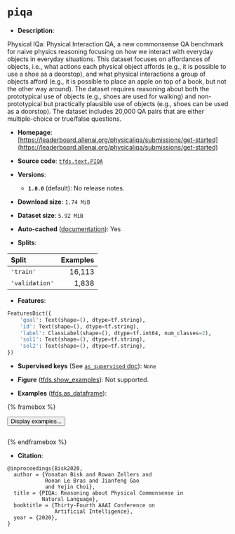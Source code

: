 <div itemscope itemtype="http://schema.org/Dataset">
  <div itemscope itemprop="includedInDataCatalog" itemtype="http://schema.org/DataCatalog">
    <meta itemprop="name" content="TensorFlow Datasets" />
  </div>
  <meta itemprop="name" content="piqa" />
  <meta itemprop="description" content="Physical IQa: Physical Interaction QA, a new commonsense QA benchmark for naive physics&#10;reasoning focusing on how we interact with everyday objects in everyday situations. This&#10;dataset focuses on affordances of objects, i.e., what actions each physical object affords&#10;(e.g., it is possible to use a shoe as a doorstop), and what physical interactions a group&#10;of objects afford (e.g., it is possible to place an apple on top of a book, but not the&#10;other way around). The dataset requires reasoning about both the prototypical use of&#10;objects (e.g., shoes are used for walking) and non-prototypical but practically plausible&#10;use of objects (e.g., shoes can be used as a doorstop). The dataset includes 20,000 QA&#10;pairs that are either multiple-choice or true/false questions.&#10;&#10;To use this dataset:&#10;&#10;```python&#10;import tensorflow_datasets as tfds&#10;&#10;ds = tfds.load(&#x27;piqa&#x27;, split=&#x27;train&#x27;)&#10;for ex in ds.take(4):&#10;  print(ex)&#10;```&#10;&#10;See [the guide](https://www.tensorflow.org/datasets/overview) for more&#10;informations on [tensorflow_datasets](https://www.tensorflow.org/datasets).&#10;&#10;" />
  <meta itemprop="url" content="https://www.tensorflow.org/datasets/catalog/piqa" />
  <meta itemprop="sameAs" content="https://leaderboard.allenai.org/physicaliqa/submissions/get-started" />
  <meta itemprop="citation" content="@inproceedings{Bisk2020,&#10;  author = {Yonatan Bisk and Rowan Zellers and&#10;            Ronan Le Bras and Jianfeng Gao&#10;            and Yejin Choi},&#10;  title = {PIQA: Reasoning about Physical Commonsense in&#10;           Natural Language},&#10;  booktitle = {Thirty-Fourth AAAI Conference on&#10;               Artificial Intelligence},&#10;  year = {2020},&#10;}" />
</div>

# `piqa`


*   **Description**:

Physical IQa: Physical Interaction QA, a new commonsense QA benchmark for naive
physics reasoning focusing on how we interact with everyday objects in everyday
situations. This dataset focuses on affordances of objects, i.e., what actions
each physical object affords (e.g., it is possible to use a shoe as a doorstop),
and what physical interactions a group of objects afford (e.g., it is possible
to place an apple on top of a book, but not the other way around). The dataset
requires reasoning about both the prototypical use of objects (e.g., shoes are
used for walking) and non-prototypical but practically plausible use of objects
(e.g., shoes can be used as a doorstop). The dataset includes 20,000 QA pairs
that are either multiple-choice or true/false questions.

*   **Homepage**:
    [https://leaderboard.allenai.org/physicaliqa/submissions/get-started](https://leaderboard.allenai.org/physicaliqa/submissions/get-started)

*   **Source code**:
    [`tfds.text.PIQA`](https://github.com/tensorflow/datasets/tree/master/tensorflow_datasets/text/piqa.py)

*   **Versions**:

    *   **`1.0.0`** (default): No release notes.

*   **Download size**: `1.74 MiB`

*   **Dataset size**: `5.92 MiB`

*   **Auto-cached**
    ([documentation](https://www.tensorflow.org/datasets/performances#auto-caching)):
    Yes

*   **Splits**:

Split          | Examples
:------------- | -------:
`'train'`      | 16,113
`'validation'` | 1,838

*   **Features**:

```python
FeaturesDict({
    'goal': Text(shape=(), dtype=tf.string),
    'id': Text(shape=(), dtype=tf.string),
    'label': ClassLabel(shape=(), dtype=tf.int64, num_classes=2),
    'sol1': Text(shape=(), dtype=tf.string),
    'sol2': Text(shape=(), dtype=tf.string),
})
```

*   **Supervised keys** (See
    [`as_supervised` doc](https://www.tensorflow.org/datasets/api_docs/python/tfds/load#args)):
    `None`

*   **Figure**
    ([tfds.show_examples](https://www.tensorflow.org/datasets/api_docs/python/tfds/visualization/show_examples)):
    Not supported.

*   **Examples**
    ([tfds.as_dataframe](https://www.tensorflow.org/datasets/api_docs/python/tfds/as_dataframe)):

<!-- mdformat off(HTML should not be auto-formatted) -->

{% framebox %}

<button id="displaydataframe">Display examples...</button>
<div id="dataframecontent" style="overflow-x:scroll"></div>
<script src="https://www.gstatic.com/external_hosted/jquery2.min.js"></script>
<script>
var url = "https://storage.googleapis.com/tfds-data/visualization/dataframe/piqa-1.0.0.html";
$(document).ready(() => {
  $("#displaydataframe").click((event) => {
    // Disable the button after clicking (dataframe loaded only once).
    $("#displaydataframe").prop("disabled", true);

    // Pre-fetch and display the content
    $.get(url, (data) => {
      $("#dataframecontent").html(data);
    }).fail(() => {
      $("#dataframecontent").html(
        'Error loading examples. If the error persist, please open '
        + 'a new issue.'
      );
    });
  });
});
</script>

{% endframebox %}

<!-- mdformat on -->

*   **Citation**:

```
@inproceedings{Bisk2020,
  author = {Yonatan Bisk and Rowan Zellers and
            Ronan Le Bras and Jianfeng Gao
            and Yejin Choi},
  title = {PIQA: Reasoning about Physical Commonsense in
           Natural Language},
  booktitle = {Thirty-Fourth AAAI Conference on
               Artificial Intelligence},
  year = {2020},
}
```
